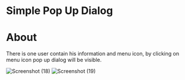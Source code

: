 # Simple Pop Up Dialog
# About
There is one user contain his information and menu icon, by clicking on menu icon pop up dialog will be visible.


![Screenshot (18)](https://user-images.githubusercontent.com/114288510/195009539-7f3039ca-0477-4040-a809-19ffc20d19ab.png)
![Screenshot (19)](https://user-images.githubusercontent.com/114288510/195009561-50bb94ba-dcf8-4130-a699-7edd1c0b5103.png)
